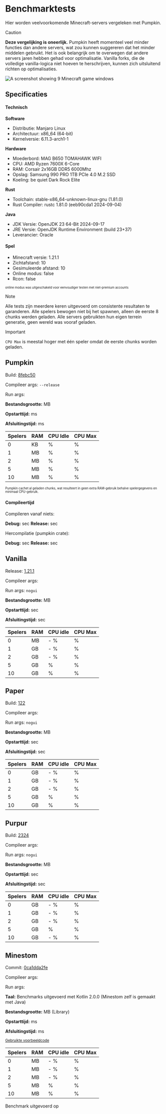 # Benchmarktests

Hier worden veelvoorkomende Minecraft-servers vergeleken met Pumpkin.

> [!CAUTION]
> **Deze vergelijking is oneerlijk.** Pumpkin heeft momenteel veel minder functies dan andere servers, wat zou kunnen suggereren dat het minder middelen gebruikt.
> Het is ook belangrijk om te overwegen dat andere servers jaren hebben gehad voor optimalisatie.
> Vanilla forks, die de volledige vanilla-logica niet hoeven te herschrijven, kunnen zich uitsluitend richten op optimalisaties.

![A screenshot showing 9 Minecraft game windows](https://github.com/user-attachments/assets/e08fbb00-42fe-4479-a03b-11bb6886c91a)

## Specificaties

#### Technisch

**Software**

- Distributie: Manjaro Linux
- Architectuur: x86_64 (64-bit)
- Kernelversie: 6.11.3-arch1-1

**Hardware**

- Moederbord: MAG B650 TOMAHAWK WIFI
- CPU: AMD Ryzen 7600X 6-Core
- RAM: Corsair 2x16GB DDR5 6000Mhz
- Opslag: Samsung 990 PRO 1TB PCIe 4.0 M.2 SSD
- Koeling: be quiet Dark Rock Elite

**Rust**

- Toolchain: stable-x86_64-unknown-linux-gnu (1.81.0)
- Rust Compiler: rustc 1.81.0 (eeb90cda1 2024-09-04)

**Java**

- JDK Versie: OpenJDK 23 64-Bit 2024-09-17
- JRE Versie: OpenJDK Runtime Environment (build 23+37)
- Leverancier: Oracle

#### Spel

- Minecraft versie: 1.21.1
- Zichtafstand: 10
- Gesimuleerde afstand: 10
- Online modus: false
- Rcon: false

<sub><sup>online modus was uitgeschakeld voor eenvoudiger testen met niet-premium accounts</sup></sub>

> [!NOTE]
> Alle tests zijn meerdere keren uitgevoerd om consistente resultaten te garanderen.
> Alle spelers bewogen niet bij het spawnen, alleen de eerste 8 chunks werden geladen.
> Alle servers gebruikten hun eigen terrein generatie, geen wereld was vooraf geladen.

> [!IMPORTANT]
> `CPU Max` is meestal hoger met één speler omdat de eerste chunks worden geladen.

## Pumpkin

Build: [8febc50](https://github.com/Snowiiii/Pumpkin/commit/8febc5035d5611558c13505b7724e6ca284e0ada)

Compileer args: `--release`

Run args:

**Bestandsgrootte:** <FmtNum :n=12.3 />MB

**Opstarttijd:** <FmtNum :n=8 />ms

**Afsluitingstijd:** <FmtNum :n=0 />ms

| Spelers | RAM                   | CPU Idle         | CPU Max            |
| ------- | --------------------- | ---------------- | ------------------ |
| 0       | <FmtNum :n=392.2 />KB | <FmtNum :n=0 />% | <FmtNum :n=0 />%   |
| 1       | <FmtNum :n=24.9 />MB  | <FmtNum :n=0 />% | <FmtNum :n=4 />%   |
| 2       | <FmtNum :n=25.1 />MB  | <FmtNum :n=0 />% | <FmtNum :n=0.6 />% |
| 5       | <FmtNum :n=26 />MB    | <FmtNum :n=0 />% | <FmtNum :n=1 />%   |
| 10      | <FmtNum :n=27.1 />MB  | <FmtNum :n=0 />% | <FmtNum :n=1.5 />% |

<sub><sup>Pumpkin cachet al geladen chunks, wat resulteert in geen extra RAM-gebruik behalve spelergegevens en minimaal CPU-gebruik.</sup></sub>

#### Compileertijd
Compileren vanaf niets:

**Debug:** <FmtNum :n=10.35 />sec
**Release:** <FmtNum :n=38.40 />sec

Hercompilatie (pumpkin crate):

**Debug:** <FmtNum :n=1.82 />sec
**Release:** <FmtNum :n=28.68 />sec

## Vanilla

Release: [1.21.1](https://piston-data.mojang.com/v1/objects/59353fb40c36d304f2035d51e7d6e6baa98dc05c/server.jar)

Compileer args:

Run args: `nogui`

**Bestandsgrootte:** <FmtNum :n=51.6 />MB

**Opstarttijd:** <FmtNum :n=7 />sec

**Afsluitingstijd:** <FmtNum :n=4 />sec

| Spelers | RAM                   | CPU idle                                 | CPU Max            |
| ------- | --------------------- | ---------------------------------------- | ------------------ |
| 0       | <FmtNum n="860" />MB  | <FmtNum n="0.1" /> - <FmtNum n="0.3" />% | <FmtNum n="51" />% |
| 1       | <FmtNum n="1.5" />GB  | <FmtNum n="0.9" /> - <FmtNum n="1" />%   | <FmtNum n="41" />% |
| 2       | <FmtNum n="1.6" />GB  | <FmtNum n="1" /> - <FmtNum n="1.1" />%   | <FmtNum n="10" />% |
| 5       | <FmtNum n="1.8" />GB  | <FmtNum n="2" />%                        | <FmtNum n="20" />% |
| 10      | <FmtNum n="2.2" />GB  | <FmtNum n="4" />%                        | <FmtNum n="24" />% |

## Paper

Build: [122](https://api.papermc.io/v2/projects/paper/versions/1.21.1/builds/122/downloads/paper-1.21.1-122.jar)

Compileer args:

Run args: `nogui`

**Bestandsgrootte:** <FmtNum :n=49.4 />MB

**Opstarttijd:** <FmtNum :n=7 />sec

**Afsluitingstijd:** <FmtNum :n=3 />sec

| Spelers | RAM                 | CPU idle                               | CPU Max           |
| ------- | ------------------- | -------------------------------------- | ----------------- |
| 0       | <FmtNum :n=1.1 />GB | <FmtNum :n=0.2 /> - <FmtNum :n=0.3 />% | <FmtNum :n=36 />% |
| 1       | <FmtNum :n=1.7 />GB | <FmtNum :n=0.9 /> - <FmtNum :n=1.0 />% | <FmtNum :n=47 />% |
| 2       | <FmtNum :n=1.8 />GB | <FmtNum :n=1 /> - <FmtNum :n=1.1 />%   | <FmtNum :n=10 />% |
| 5       | <FmtNum :n=1.9 />GB | <FmtNum :n=1.5 />%                     | <FmtNum :n=15 />% |
| 10      | <FmtNum :n=2 />GB   | <FmtNum :n=3 />%                       | <FmtNum :n=20 />% |


## Purpur

Build: [2324](https://api.purpurmc.org/v2/purpur/1.21.1/2324/download)

Compileer args:

Run args: `nogui`

**Bestandsgrootte:** <FmtNum :n=53.1 />MB

**Opstarttijd:** <FmtNum :n=8 />sec

**Afsluitingstijd:** <FmtNum :n=4 />sec

| Spelers | RAM                 | CPU idle                               | CPU Max           |
| ------- | ------------------- | -------------------------------------- | ----------------- |
| 0       | <FmtNum :n=1.4 />GB | <FmtNum :n=0.2 /> - <FmtNum :n=0.3 />% | <FmtNum :n=25 />% |
| 1       | <FmtNum :n=1.6 />GB | <FmtNum :n=0.7 /> - <FmtNum :n=1.0 />% | <FmtNum :n=35 />% |
| 2       | <FmtNum :n=1.7 />GB | <FmtNum :n=1.1 /> - <FmtNum :n=1.3 />% | <FmtNum :n=9 />%  |
| 5       | <FmtNum :n=1.9 />GB | <FmtNum :n=1.6 />%                     | <FmtNum :n=20 />% |
| 10      | <FmtNum :n=2.2 />GB | <FmtNum :n=2 /> - <FmtNum :n=2.5 />%   | <FmtNum :n=26 />% |


## Minestom

Commit: [0ca1dda2fe](https://github.com/Minestom/Minestom/commit/0ca1dda2fe11390a1b89a228bbe7bf78fefc73e1)

Compileer args:

Run args:

**Taal:** Benchmarks uitgevoerd met Kotlin 2.0.0 (Minestom zelf is gemaakt met Java)

**Bestandsgrootte:** <FmtNum :n=2.8 />MB (Library)

**Opstarttijd:** <FmtNum :n=310 />ms

**Afsluitingstijd:** <FmtNum :n=0 />ms

<sub>[Gebruikte voorbeeldcode](https://minestom.net/docs/setup/your-first-server)</sub>

| Spelers | RAM                 | CPU idle                               | CPU Max          |
| ------- | ------------------- | -------------------------------------- | ---------------- |
| 0       | <FmtNum :n=228 />MB | <FmtNum :n=0.1 /> - <FmtNum :n=0.3 />% | <FmtNum :n=1 />% |
| 1       | <FmtNum :n=365 />MB | <FmtNum :n=0.9 /> - <FmtNum :n=1.0 />% | <FmtNum :n=5 />% |
| 2       | <FmtNum :n=371 />MB | <FmtNum :n=1 /> - <FmtNum :n=1.1 />%   | <FmtNum :n=4 />% |
| 5       | <FmtNum :n=390 />MB | <FmtNum :n=1.0 />%                     | <FmtNum :n=6 />% |
| 10      | <FmtNum :n=421 />MB | <FmtNum :n=3 />%                       | <FmtNum :n=9 />% |


Benchmark uitgevoerd op <FmtDateTime :d="new Date('2024-10-15T16:34Z')" />
